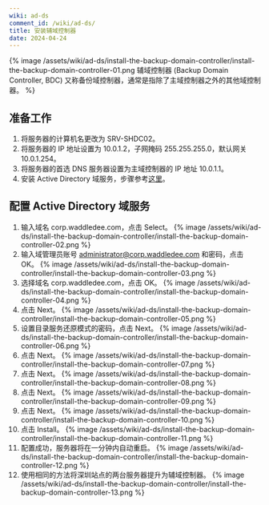 ```yaml
---
wiki: ad-ds
comment_id: /wiki/ad-ds/
title: 安装辅域控制器
date: 2024-04-24
---
```


{% image /assets/wiki/ad-ds/install-the-backup-domain-controller/install-the-backup-domain-controller-01.png 辅域控制器 (Backup Domain Controller, BDC) 又称备份域控制器，通常是指除了主域控制器之外的其他域控制器。 %}

## 准备工作

1. 将服务器的计算机名更改为 SRV-SHDC02。
2. 将服务器的 IP 地址设置为 10.0.1.2，子网掩码 255.255.255.0，默认网关 10.0.1.254。
3. 将服务器的首选 DNS 服务器设置为主域控制器的 IP 地址 10.0.1.1。
4. 安装 Active Directory 域服务，步骤参考[这里](/wiki/ad-ds/install-the-primary-domain-controller/#安装-Active-Directory-域服务)。

## 配置 Active Directory 域服务

1. 输入域名 corp.waddledee.com，点击 Select。
{% image /assets/wiki/ad-ds/install-the-backup-domain-controller/install-the-backup-domain-controller-02.png %}
2. 输入域管理员账号 administrator@corp.waddledee.com 和密码，点击 OK。
{% image /assets/wiki/ad-ds/install-the-backup-domain-controller/install-the-backup-domain-controller-03.png %}
3. 选择域名 corp.waddledee.com，点击 OK。
{% image /assets/wiki/ad-ds/install-the-backup-domain-controller/install-the-backup-domain-controller-04.png %}
4. 点击 Next。
{% image /assets/wiki/ad-ds/install-the-backup-domain-controller/install-the-backup-domain-controller-05.png %}
5. 设置目录服务还原模式的密码，点击 Next。
{% image /assets/wiki/ad-ds/install-the-backup-domain-controller/install-the-backup-domain-controller-06.png %}
6. 点击 Next。
{% image /assets/wiki/ad-ds/install-the-backup-domain-controller/install-the-backup-domain-controller-07.png %}
7. 点击 Next。
{% image /assets/wiki/ad-ds/install-the-backup-domain-controller/install-the-backup-domain-controller-08.png %}
8. 点击 Next。
{% image /assets/wiki/ad-ds/install-the-backup-domain-controller/install-the-backup-domain-controller-09.png %}
9.  点击 Next。
{% image /assets/wiki/ad-ds/install-the-backup-domain-controller/install-the-backup-domain-controller-10.png %}
10. 点击 Install。
{% image /assets/wiki/ad-ds/install-the-backup-domain-controller/install-the-backup-domain-controller-11.png %}
11. 配置成功，服务器将在一分钟内自动重启。
{% image /assets/wiki/ad-ds/install-the-backup-domain-controller/install-the-backup-domain-controller-12.png %}
12. 使用相同的方法将深圳站点的两台服务器提升为辅域控制器。
{% image /assets/wiki/ad-ds/install-the-backup-domain-controller/install-the-backup-domain-controller-13.png %}
